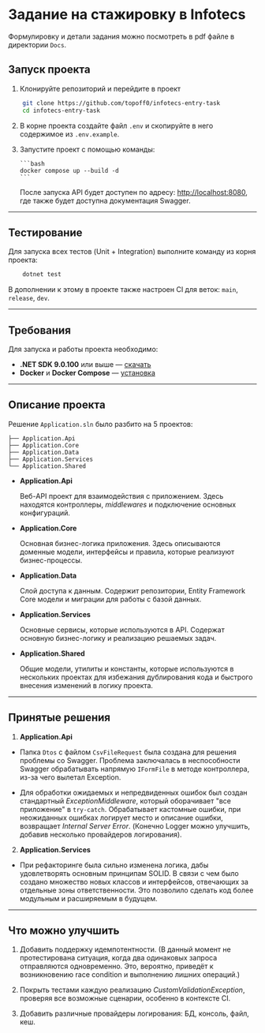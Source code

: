 # Задание на стажировку в Infotecs

Формулировку и детали задания можно посмотреть в pdf файле в директории `Docs`.

## Запуск проекта

1. Клонируйте репозиторий и перейдите в проект

```bash
    git clone https://github.com/topoff0/infotecs-entry-task
    cd infotecs-entry-task
```

2.  В корне проекта создайте файл `.env` и скопируйте в него содержимое из `.env.example`.

3.  Запустите проект с помощью команды:

        ```bash
        docker compose up --build -d
        ```

    После запуска API будет доступен по адресу: [http://localhost:8080](http://localhost:8080), где также будет доступна документация Swagger.

---

## Тестирование

Для запуска всех тестов (Unit + Integration) выполните команду из корня проекта:

```bash
    dotnet test
```

В дополнении к этому в проекте также настроен CI для веток: `main`, `release`, `dev`.

---

## Требования

Для запуска и работы проекта необходимо:

- **.NET SDK 9.0.100** или выше — [скачать](https://dotnet.microsoft.com/download/dotnet/9.0)
- **Docker** и **Docker Compose** — [установка](https://docs.docker.com/get-docker/)

---

## Описание проекта

Решение `Application.sln` было разбито на 5 проектов:

```
├── Application.Api
├── Application.Core
├── Application.Data
├── Application.Services
└── Application.Shared
```

- **Application.Api**

  Веб-API проект для взаимодействия с приложением. Здесь находятся контроллеры,
  _middlewares_ и подключение основных конфигураций.

- **Application.Core**

  Основная бизнес-логика приложения. Здесь описываются доменные модели, интерфейсы и правила, которые реализуют бизнес-процессы.

- **Application.Data**

  Слой доступа к данным. Содержит репозитории, Entity Framework Core модели и миграции для работы с базой данных.

- **Application.Services**

  Основные сервисы, которые используются в API. Содержат основную бизнес-логику и реализацию решаемых задач.

- **Application.Shared**

  Общие модели, утилиты и константы, которые используются в нескольких проектах для избежания дублирования кода и быстрого внесения изменений в логику проекта.

---

## Принятые решения

1. **Application.Api**

- Папка `Dtos` с файлом `CsvFileRequest` была создана для решения проблемы со Swagger. Проблема заключалась в неспособности Swagger обрабатывать напрямую `IFormFile` в методе контроллера, из-за чего вылетал Exception.

- Для обработки ожидаемых и непредвиденных ошибок был создан стандартный _ExceptionMiddleware_, который оборачивает "все приложение" в `try-catch`. Обрабатывает кастомные ошибки, при неожиданных ошибках логирует место и описание ошибки, возвращает _Internal Server Error_. (Конечно Logger можно улучшить, добавив несколько провайдеров логирования).

2. **Application.Services**

- При рефакторинге была сильно изменена логика, дабы удовлетворять основным принципам SOLID. В связи с чем было создано множество новых классов и интерфейсов, отвечающих за отдельные зоны ответственности. Это позволило сделать код более модульным и расширяемым в будущем.

---

## Что можно улучшить

1. Добавить поддержку идемпотентности. (В данный момент не протестирована ситуация, когда два одинаковых запроса отправляются одновременно. Это, вероятно, приведёт к возникновению race condition и выполнению лишних операций.)

2. Покрыть тестами каждую реализацию _CustomValidationException_, проверяя все возможные сценарии, особенно в контексте CI.

3. Добавить различные провайдеры логирования: БД, консоль, файл, кеш.
